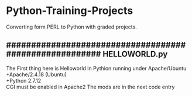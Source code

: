 # Python-Training-Projects
Converting form PERL to Python with graded projects.

#######################################################
HELLOWORLD.py
---------------------------------------------------------------
The First thing here is Helloworld in Pythion running under Apache/Ubuntu
  <br>+Apache/2.4.18 (Ubuntu)
  <br>+Python 2.7.12<br>
CGI must be enabled in Apache2  The mods are in the next code entry
